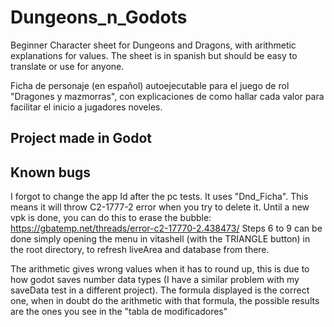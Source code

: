 # Dungeons_n_Godots
Beginner Character sheet for Dungeons and Dragons, with arithmetic explanations for values.
The sheet is in spanish but should be easy to translate or use for anyone.

Ficha de personaje (en español) autoejecutable para el juego de rol "Dragones y mazmorras",
con explicaciones de como hallar cada valor para facilitar el inicio a jugadores noveles.

## Project made in Godot

## Known bugs
I forgot to change the app Id after the pc tests. It uses "Dnd_Ficha".
This means it will throw C2-1777-2 error when you try to delete it. 
Until a new vpk is done, you can do this to erase the bubble:
https://gbatemp.net/threads/error-c2-17770-2.438473/
Steps 6 to 9 can be done simply opening the menu in vitashell (with the TRIANGLE button) in the root directory, to refresh liveArea and database from there.

The arithmetic gives wrong values when it has to round up, this is due to how godot saves number data types (I have a similar problem with my saveData test in a different project). 
The formula displayed is the correct one, when in doubt do the arithmetic with that formula, the possible results are the ones you see in the "tabla de modificadores"
